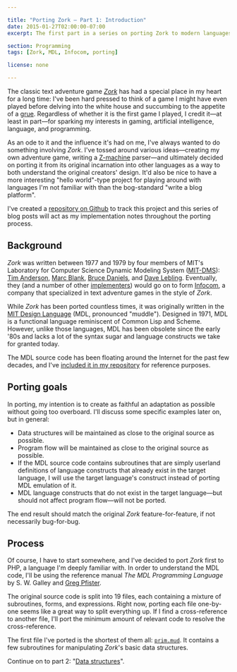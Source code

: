 ```yaml
---

title: "Porting Zork — Part 1: Introduction"
date: 2015-01-27T02:00:00-07:00
excerpt: The first part in a series on porting Zork to modern languages.

section: Programming
tags: [Zork, MDL, Infocom, porting]

license: none

---
```


The classic text adventure game [*Zork*][1] has had a special place in my heart for a long time: I've been hard pressed to think of a game I might have even played before delving into the white house and succumbing to the appetite of a [grue][2]. Regardless of whether it is the first game I played, I credit it—at least in part—for sparking my interests in gaming, artificial intelligence, language, and programming.

As an ode to it and the influence it's had on me, I've always wanted to do something involving *Zork*. I've tossed around various ideas—creating my own adventure game, writing a [Z-machine][3] parser—and ultimately decided on porting it from its original incarnation into other languages as a way to both understand the original creators' design. It'd also be nice to have a more interesting "hello world"-type project for playing around with languages I'm not familiar with than the bog-standard "write a blog platform".

I've created a [repository on Github][4] to track this project and this series of blog posts will act as my implementation notes throughout the porting process.

## Background

*Zork* was written between 1977 and 1979 by four members of MIT's Laboratory for Computer Science Dynamic Modeling System ([MIT-DMS][5]): [Tim Anderson][6], [Marc Blank][7], [Bruce Daniels][8], and [Dave Lebling][9]. Eventually, they (and a number of other [implementers][10]) would go on to form [Infocom][11], a company that specialized in text adventure games in the style of *Zork*.

While *Zork* has been ported countless times, it was originally written in the [MIT Design Language][12] (MDL, pronounced "muddle"). Designed in 1971, MDL is a functional language reminiscent of Common Lisp and Scheme. However, unlike those languages, MDL has been obsolete since the early '80s and lacks a lot of the syntax sugar and language constructs we take for granted today.

The MDL source code has been floating around the Internet for the past few decades, and I've [included it in my repository][13] for reference purposes.

## Porting goals

In porting, my intention is to create as faithful an adaptation as possible without going too overboard. I'll discuss some specific examples later on, but in general:

- Data structures will be maintained as close to the original source as possible.
- Program flow will be maintained as close to the original source as possible.
- If the MDL source code contains subroutines that are simply userland definitions of language constructs that already exist in the target language, I will use the target language's construct instead of porting MDL emulation of it.
- MDL language constructs that do not exist in the target language—but should not affect program flow—will not be ported.

The end result should match the original *Zork* feature-for-feature, if not necessarily bug-for-bug.

## Process

Of course, I have to start somewhere, and I've decided to port *Zork* first to PHP, a language I'm deeply familiar with. In order to understand the MDL code, I'll be using the reference manual *The MDL Programming Language* by S. W. Galley and [Greg Pfister][14].

The original source code is split into 19 files, each containing a mixture of subroutines, forms, and expressions. Right now, porting each file one-by-one seems like a great way to split everything up. If I find a cross-reference to another file, I'll port the minimum amount of relevant code to resolve the cross-reference.

The first file I've ported is the shortest of them all: [`prim.mud`][15]. It contains a few subroutines for manipulating *Zork*'s basic data structures.

Continue on to part 2: "[Data structures][16]".

[1]: http://en.wikipedia.org/wiki/Zork "Wikipedia article on Zork"
[2]: http://en.wikipedia.org/wiki/Grue_%28monster%29#Zork_lore "Wikipedia article on grues in Zork lore"
[3]: http://en.wikipedia.org/wiki/Z-machine "Wikipedia article on Z-machine"
[4]: https://github.com/itafroma/zork-php "Github repository for the Zork porting project"
[5]: http://pdp-10.trailing-edge.com/mit_emacs_170_teco_1220/01/info/mit-dm.txt.html "Information on MIT-DMS"
[6]: http://en.wikipedia.org/wiki/Tim_Anderson_(Zork) "Wikipedia article on Tim Anderson"
[7]: http://www.infocom-if.org/authors/blank.html "Infocom author page on Marc Blank"
[8]: http://en.wikipedia.org/wiki/Bruce_Daniels "Wikipedia article on Bruce Daniels"
[9]: http://www.infocom-if.org/authors/lebling.html "Infocom author page on Dave Lebling"
[10]: http://en.wikipedia.org/wiki/Implementer_(video_games) "Wikipedia article on implmenters"
[11]: http://www.infocom-if.org/company/company.html "Infocom company history"
[12]: http://en.wikipedia.org/wiki/MDL_(programming_language) "Wikipedia article on MDL"
[13]: https://github.com/itafroma/zork/tree/master/src/mdl "Zork MDL source code"
[14]: http://perilsofparallel.blogspot.com "Greg Pfister's blog"
[15]: https://github.com/itafroma/zork/blob/master/src/mdl/prim.mud "prim.mud source code"
[16]: http://marktrapp.com/blog/2015/01/27/porting-zork-part-2/ "Porting Zork — Part 2: Data structures"
